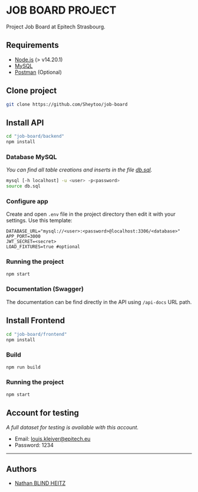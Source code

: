 # JOB BOARD PROJECT


Project Job Board at Epitech Strasbourg.

## Requirements

- [Node.js](https://nodejs.org/) (> v14.20.1)
- [MySQL](https://www.mysql.com/)
- [Postman](https://www.postman.com/) (Optional)

## Clone project

```bash
git clone https://github.com/Sheytoo/job-board
```

## Install API

```bash
cd "job-board/backend"
npm install
```

### Database MySQL
_You can find all table creations and inserts in the file [db.sql](Step%2008/backend/db.sql)._

```bash
mysql [-h localhost] -u <user> -p<password>
source db.sql
```

### Configure app

Create and open `.env` file in the project directory then edit it with your settings. Use this template:

```properties
DATABASE_URL="mysql://<user>:<password>@localhost:3306/<database>"
APP_PORT=3000
JWT_SECRET=<secret>
LOAD_FIXTURES=true #optional
```

### Running the project

```bash
npm start
```

### Documentation (Swagger)
The documentation can be find directly in the API using `/api-docs` URL path.

## Install Frontend

```bash
cd "job-board/frontend"
npm install
```

### Build

```bash
npm run build
```

### Running the project

```bash
npm start
```

## Account for testing
_A full dataset for testing is available with this account._

- Email: louis.kleiver@epitech.eu
- Password: 1234

---

## Authors

- [Nathan BLIND HEITZ](https://github.com/Sheytoo)
